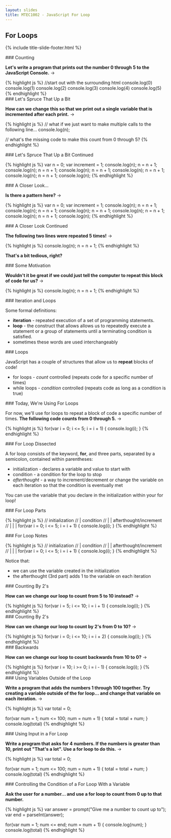 ```yaml
---
layout: slides
title: MTEC1002 - JavaScript For Loop
---
```


<section markdown="block" class="title-slide">

# For Loops

{% include title-slide-footer.html %}
</section>


<section markdown="block">
### Counting

__Let's write a program that prints out the number 0 through 5 to the JavaScript Console.__ &rarr;

<div class="incremental" markdown="block">
{% highlight js %}
//start out with the surrounding html
console.log(0)
console.log(1)
console.log(2)
console.log(3)
console.log(4)
console.log(5)
{% endhighlight %}
</div>
</section>

<section markdown="block">
### Let's Spruce That Up a Bit

__How can we change this so that we print out a single variable that is incremented after each print.__ &rarr;

{% highlight js %}
// what if we just want to make multiple calls to the following line...
console.log(n);

// what's the missing code to make this count from 0 through 5?
{% endhighlight %}
</section>

<section markdown="block">
### Let's Spruce That Up a Bit Continued

{% highlight js %}
var n = 0;
var increment = 1;
console.log(n);
n = n + 1;
console.log(n);
n = n + 1;
console.log(n);
n = n + 1;
console.log(n);
n = n + 1;
console.log(n);
n = n + 1;
console.log(n);
{% endhighlight %}
</section>

<section markdown="block">
### A Closer Look...

__Is there a pattern here?__ &rarr;

{% highlight js %}
var n = 0;
var increment = 1;
console.log(n);
n = n + 1;
console.log(n);
n = n + 1;
console.log(n);
n = n + 1;
console.log(n);
n = n + 1;
console.log(n);
n = n + 1;
console.log(n);
{% endhighlight %}
</section>

<section markdown="block">
### A Closer Look Continued

__The following two lines were repeated 5 times!__ &rarr;

{% highlight js %}
console.log(n);
n = n + 1;
{% endhighlight %}

__That's a bit tedious, right?__
</section>

<section markdown="block">
### Some Motivation

__Wouldn't it be great if we could just tell the computer to repeat this block of code for us?__ &rarr;

{% highlight js %}
console.log(n);
n = n + 1;
{% endhighlight %}
</section>

<section markdown="block">
### Iteration and Loops

Some formal definitions:

* __iteration__ - repeated execution of a set of programming statements.
* __loop__ - the construct that allows allows us to repeatedly execute a statement or a group of statements until a terminating condition is satisfied.
* sometimes these words are used interchangeably
</section>


<section markdown="block">
###  Loops

JavaScript has a couple of structures that allow us to __repeat__ blocks of code!

* for loops - _count_ controlled (repeats code for a specific number of times)
* while loops - _condition_ controlled (repeats code as long as a condition is true)
</section>

<section markdown="block">
### Today, We're Using For Loops 

For now, we'll use for loops to repeat a block of code a specific number of times.  __The following code counts from 0 through 5.__ &rarr;

{% highlight js %}
for(var i = 0; i <= 5; i = i + 1) {
	console.log(i);
}
{% endhighlight %}
</section>

<section markdown="block">
### For Loop Dissected

A for loop consists of the keyword, __for__, and three parts, separated by a semicolon,  contained within parentheses:

* initialization - declares a variable and value to start with
* condition - a condition for the loop to stop 
* _afterthought_ - a way to increment/decrement or change the variable on each iteration so that the condition is eventually met

You can use the variable that you declare in the initialization within your for loop!
</section>

<section markdown="block">
### For Loop Parts

{% highlight js %}
//    initialization
//    |        condition
//    |        |       afterthought/increment
//    |        |       |
for(var i = 0; i <= 5; i = i + 1) {
	console.log(i);
}
{% endhighlight %}
</section>

<section markdown="block">
### For Loop Notes

{% highlight js %}
//    initialization
//    |        condition
//    |        |       afterthought/increment
//    |        |       |
for(var i = 0; i <= 5; i = i + 1) {
	console.log(i);
}
{% endhighlight %}

Notice that:

* we can use the variable created in the initialization
* the afterthought (3rd part) adds 1 to the variable on each iteration
</section>

<section markdown="block">
### Counting By 2's 

__How can we change our loop to count from 5 to 10 instead?__ &rarr;

<div class="incremental" markdown="block">
{% highlight js %}
for(var i = 5; i <= 10; i = i + 1) {
	console.log(i);
}
{% endhighlight %}
</div>
</section>

<section markdown="block">
### Counting By 2's 

__How can we change our loop to count by 2's from 0 to 10?__ &rarr;

<div class="incremental" markdown="block">
{% highlight js %}
for(var i = 0; i <= 10; i = i + 2) {
	console.log(i);
}
{% endhighlight %}
</div>
</section>

<section markdown="block">
### Backwards

__How can we change our loop to count backwards from 10 to 0?__ &rarr;

<div class="incremental" markdown="block">
{% highlight js %}
for(var i = 10; i >= 0; i = i - 1) {
	console.log(i);
}
{% endhighlight %}
</div>
</section>

<section markdown="block">
### Using Variables Outside of the Loop 

__Write a program that adds the numbers 1 through 100 together.  Try creating a variable outside of the for loop... and change that variable on each iteration.__ &rarr;

<div class="incremental" markdown="block">
{% highlight js %}
var total = 0;

for(var num = 1; num <= 100; num = num + 1) {
	total = total + num;
}
console.log(total)
{% endhighlight %}
</div>
</section>

<section markdown="block">
### Using Input in a For Loop 

__Write a program that asks for 4 numbers.  If the numbers is greater than 10, print out "That's a lot".  Use a for loop to do this.__ &rarr;

<div class="incremental" markdown="block">
{% highlight js %}
var total = 0;

for(var num = 1; num <= 100; num = num + 1) {
	total = total + num;
}
console.log(total)
{% endhighlight %}
</div>
</section>


<section markdown="block">
### Controlling the Condition of a For Loop With a Variable

__Ask the user for a number... and use a for loop to count from 0 up to that number.__

<div class="incremental" markdown="block">
{% highlight js %}
var answer = prompt("Give me a number to count up to");
var end = parseInt(answer);

for(var num = 1; num <= end; num = num + 1) {
	console.log(num);
}
console.log(total)
{% endhighlight %}
</div>
</section>


